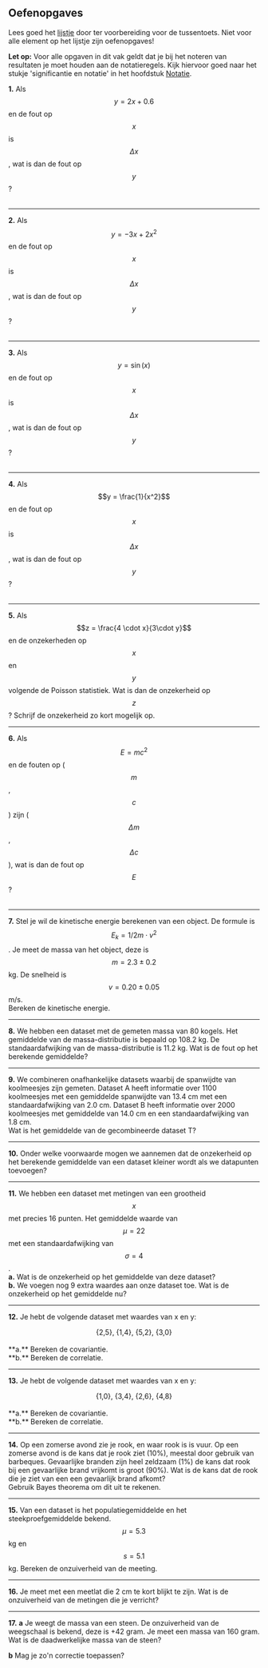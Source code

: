 ## Oefenopgaves
<!--REF\label{/tussentoets-ii/oefenopgaves}-->

<!--COMMENT\iffalse-->
Lees goed het [lijstje](/tussentoets-ii/inhoud) door ter voorbereiding voor de tussentoets. Niet voor alle element op het lijstje zijn oefenopgaves!

**Let op:** Voor alle opgaven in dit vak geldt dat je bij het noteren van resultaten je moet houden aan de notatieregels. Kijk hiervoor goed naar het stukje 'significantie en notatie' in het hoofdstuk [Notatie](/module-1/notatie).
<!--COMMENT\fi-->



**1.**
Als $$y = 2 x + 0.6$$ en de fout op $$x$$ is $$\Delta x$$, wat is dan de fout op $$y$$? <br><br>

-----

**2.**
Als $$y = -3 x + 2  x^2$$ en de fout op $$x$$ is $$\Delta x$$, wat is dan de fout op $$y$$? <br><br>

----

**3.**
Als $$y = \sin(x)$$ en de fout op $$x$$ is $$\Delta x$$, wat is dan de fout op $$y$$? <br><br>

----
**4.**
Als $$y = \frac{1}{x^2}$$ en de fout op $$x$$ is $$\Delta x$$, wat is dan de fout op $$y$$? <br><br>

----
**5.**
Als $$z = \frac{4 \cdot x}{3\cdot y}$$ en de onzekerheden op $$x$$ en $$y$$ volgende de Poisson statistiek. Wat is dan de onzekerheid op $$z$$? Schrijf de onzekerheid zo kort mogelijk op. <br>

----
**6.**
Als $$E = mc^2$$ en de fouten op ($$m$$,$$c$$) zijn ($$\Delta m$$,$$\Delta c$$), wat is dan de fout op $$E$$? <br><br>

----
**7.** 
Stel je wil de kinetische energie berekenen van een object. De formule is $$E_k = 1/2 m \cdot v^2$$. Je meet de massa van het object, deze is $$m=2.3 \pm 0.2$$ kg. De snelheid is $$v=0.20 \pm 0.05$$ m/s. <br>
Bereken de kinetische energie.<br>

----


**8.**
We hebben een dataset met de gemeten massa van 80 kogels. Het gemiddelde van de massa-distributie is bepaald op 108.2 kg. De standaardafwijking van de massa-distributie is 11.2 kg. Wat is de fout op het berekende gemiddelde?<br>


-----
**9.**
We combineren onafhankelijke datasets waarbij de spanwijdte van koolmeesjes zijn gemeten. Dataset A heeft informatie over 1100 koolmeesjes met een gemiddelde spanwijdte van 13.4 cm met een standaardafwijking van 2.0 cm. Dataset B heeft informatie over 2000 koolmeesjes met gemiddelde van 14.0 cm en een standaardafwijking van 1.8 cm.<br>
Wat is het gemiddelde van de gecombineerde dataset T?<br>

----
**10.**
Onder welke voorwaarde mogen we aannemen dat de onzekerheid op het berekende gemiddelde van een dataset kleiner wordt als we datapunten toevoegen?<br>


---
**11.**
We hebben een dataset met metingen van een grootheid $$x$$ met precies 16 punten. Het gemiddelde waarde van $$\mu = 22$$ met een standaardafwijking van $$\sigma = 4 $$. <br>
**a.** Wat is de onzekerheid op het gemiddelde van deze dataset?<br>
**b.** We voegen nog 9 extra waardes aan onze dataset toe. Wat is de onzekerheid op het gemiddelde nu?<br>

-----


**12.**
Je hebt de volgende dataset met waardes van x en y: <br>
<center>{2,5}, {1,4}, {5,2}, {3,0} </center><br>
**a.** Bereken de covariantie.<br>
**b.** Bereken de correlatie.<br>

---

**13.**
Je hebt de volgende dataset met waardes van x en y: <br>
<center>{1,0}, {3,4}, {2,6}, {4,8} </center><br>
**a.** Bereken de covariantie.<br>
**b.** Bereken de correlatie.<br>

-----


**14.** 
Op een zomerse avond zie je rook, en waar rook is is vuur. Op een zomerse avond is de kans dat je rook ziet (10%), meestal door gebruik van barbeques. Gevaarlijke branden zijn heel zeldzaam (1%) de kans dat rook bij een gevaarlijke brand vrijkomt is groot (90%). Wat is de kans dat de rook die je ziet van een een gevaarlijk brand afkomt?<br>
<span style = 'color=blue'>
Gebruik Bayes theorema om dit uit te rekenen.<br>

-----


**15.**
Van een dataset is het populatiegemiddelde en het steekproefgemiddelde bekend. $$\mu = 5.3 $$ kg en $$s = 5.1$$ kg. Bereken de onzuiverheid van de meeting.<br> 

-----
 
**16.**
Je meet met een meetlat die 2 cm te kort blijkt te zijn. Wat is de onzuiverheid van de metingen die je verricht? <br>

-----

**17.**
**a**
Je weegt de massa van een steen. De onzuiverheid van de weegschaal is bekend, deze is +42 gram. Je meet een massa van 160 gram. Wat is de daadwerkelijke massa van de steen?<br>

**b**
Mag je zo'n correctie toepassen?<br>

